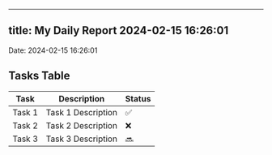 
---
title: My Daily Report 2024-02-15 16:26:01
---

Date: 2024-02-15 16:26:01

## Tasks Table

| Task | Description | Status |
|------|-------------|--------|
| Task 1 | Task 1 Description | ✅ |
| Task 2 | Task 2 Description | ❌ |
| Task 3 | Task 3 Description | 🔜 |
